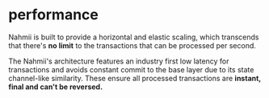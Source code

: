 # performance

Nahmii is built to provide a horizontal and elastic scaling, which transcends that there's **no limit** to the transactions that can be processed per second.

The Nahmii's architecture features an industry first low latency for transactions and avoids constant commit to the base layer due to its state channel-like similarity. These ensure all processed transactions are **instant, final and can't be reversed.**
